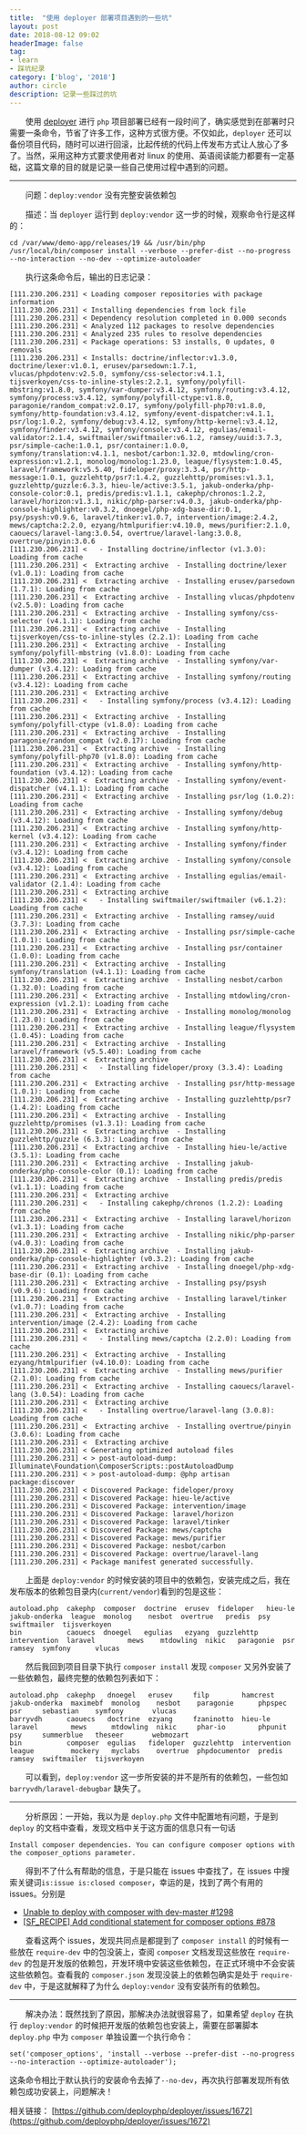 ```yaml
---
title:  "使用 deployer 部署项目遇到的一些坑"
layout: post
date: 2018-08-12 09:02
headerImage: false
tag:
- learn
- 踩坑纪录
category: ['blog', '2018']
author: circle
description: 记录一些踩过的坑
---
```

&emsp;&emsp;使用 [deployer](https://deployer.org/) 进行 `php` 项目部署已经有一段时间了，确实感觉到在部署时只需要一条命令，节省了许多工作，这种方式很方便。不仅如此，`deployer` 还可以备份项目代码，随时可以进行回滚，比起传统的代码上传发布方式让人放心了多了。当然，采用这种方式要求使用者对 linux 的使用、英语阅读能力都要有一定基础，这篇文章的目的就是记录一些自己使用过程中遇到的问题。

---
&emsp;&emsp;问题：`deploy:vendor` 没有完整安装依赖包

&emsp;&emsp;描述：当 `deployer` 运行到 `deploy:vendor` 这一步的时候，观察命令行是这样的：
```
cd /var/www/demo-app/releases/19 && /usr/bin/php /usr/local/bin/composer install --verbose --prefer-dist --no-progress --no-interaction --no-dev --optimize-autoloader
```
&emsp;&emsp;执行这条命令后，输出的日志记录：
```
[111.230.206.231] < Loading composer repositories with package information
[111.230.206.231] < Installing dependencies from lock file
[111.230.206.231] < Dependency resolution completed in 0.000 seconds
[111.230.206.231] < Analyzed 112 packages to resolve dependencies
[111.230.206.231] < Analyzed 235 rules to resolve dependencies
[111.230.206.231] < Package operations: 53 installs, 0 updates, 0 removals
[111.230.206.231] < Installs: doctrine/inflector:v1.3.0, doctrine/lexer:v1.0.1, erusev/parsedown:1.7.1, vlucas/phpdotenv:v2.5.0, symfony/css-selector:v4.1.1, tijsverkoyen/css-to-inline-styles:2.2.1, symfony/polyfill-mbstring:v1.8.0, symfony/var-dumper:v3.4.12, symfony/routing:v3.4.12, symfony/process:v3.4.12, symfony/polyfill-ctype:v1.8.0, paragonie/random_compat:v2.0.17, symfony/polyfill-php70:v1.8.0, symfony/http-foundation:v3.4.12, symfony/event-dispatcher:v4.1.1, psr/log:1.0.2, symfony/debug:v3.4.12, symfony/http-kernel:v3.4.12, symfony/finder:v3.4.12, symfony/console:v3.4.12, egulias/email-validator:2.1.4, swiftmailer/swiftmailer:v6.1.2, ramsey/uuid:3.7.3, psr/simple-cache:1.0.1, psr/container:1.0.0, symfony/translation:v4.1.1, nesbot/carbon:1.32.0, mtdowling/cron-expression:v1.2.1, monolog/monolog:1.23.0, league/flysystem:1.0.45, laravel/framework:v5.5.40, fideloper/proxy:3.3.4, psr/http-message:1.0.1, guzzlehttp/psr7:1.4.2, guzzlehttp/promises:v1.3.1, guzzlehttp/guzzle:6.3.3, hieu-le/active:3.5.1, jakub-onderka/php-console-color:0.1, predis/predis:v1.1.1, cakephp/chronos:1.2.2, laravel/horizon:v1.3.1, nikic/php-parser:v4.0.3, jakub-onderka/php-console-highlighter:v0.3.2, dnoegel/php-xdg-base-dir:0.1, psy/psysh:v0.9.6, laravel/tinker:v1.0.7, intervention/image:2.4.2, mews/captcha:2.2.0, ezyang/htmlpurifier:v4.10.0, mews/purifier:2.1.0, caouecs/laravel-lang:3.0.54, overtrue/laravel-lang:3.0.8, overtrue/pinyin:3.0.6
[111.230.206.231] <   - Installing doctrine/inflector (v1.3.0): Loading from cache
[111.230.206.231] <  Extracting archive  - Installing doctrine/lexer (v1.0.1): Loading from cache
[111.230.206.231] <  Extracting archive  - Installing erusev/parsedown (1.7.1): Loading from cache
[111.230.206.231] <  Extracting archive  - Installing vlucas/phpdotenv (v2.5.0): Loading from cache
[111.230.206.231] <  Extracting archive  - Installing symfony/css-selector (v4.1.1): Loading from cache
[111.230.206.231] <  Extracting archive  - Installing tijsverkoyen/css-to-inline-styles (2.2.1): Loading from cache
[111.230.206.231] <  Extracting archive  - Installing symfony/polyfill-mbstring (v1.8.0): Loading from cache
[111.230.206.231] <  Extracting archive  - Installing symfony/var-dumper (v3.4.12): Loading from cache
[111.230.206.231] <  Extracting archive  - Installing symfony/routing (v3.4.12): Loading from cache
[111.230.206.231] <  Extracting archive
[111.230.206.231] <   - Installing symfony/process (v3.4.12): Loading from cache
[111.230.206.231] <  Extracting archive  - Installing symfony/polyfill-ctype (v1.8.0): Loading from cache
[111.230.206.231] <  Extracting archive  - Installing paragonie/random_compat (v2.0.17): Loading from cache
[111.230.206.231] <  Extracting archive  - Installing symfony/polyfill-php70 (v1.8.0): Loading from cache
[111.230.206.231] <  Extracting archive  - Installing symfony/http-foundation (v3.4.12): Loading from cache
[111.230.206.231] <  Extracting archive  - Installing symfony/event-dispatcher (v4.1.1): Loading from cache
[111.230.206.231] <  Extracting archive  - Installing psr/log (1.0.2): Loading from cache
[111.230.206.231] <  Extracting archive  - Installing symfony/debug (v3.4.12): Loading from cache
[111.230.206.231] <  Extracting archive  - Installing symfony/http-kernel (v3.4.12): Loading from cache
[111.230.206.231] <  Extracting archive  - Installing symfony/finder (v3.4.12): Loading from cache
[111.230.206.231] <  Extracting archive  - Installing symfony/console (v3.4.12): Loading from cache
[111.230.206.231] <  Extracting archive  - Installing egulias/email-validator (2.1.4): Loading from cache
[111.230.206.231] <  Extracting archive
[111.230.206.231] <   - Installing swiftmailer/swiftmailer (v6.1.2): Loading from cache
[111.230.206.231] <  Extracting archive  - Installing ramsey/uuid (3.7.3): Loading from cache
[111.230.206.231] <  Extracting archive  - Installing psr/simple-cache (1.0.1): Loading from cache
[111.230.206.231] <  Extracting archive  - Installing psr/container (1.0.0): Loading from cache
[111.230.206.231] <  Extracting archive  - Installing symfony/translation (v4.1.1): Loading from cache
[111.230.206.231] <  Extracting archive  - Installing nesbot/carbon (1.32.0): Loading from cache
[111.230.206.231] <  Extracting archive  - Installing mtdowling/cron-expression (v1.2.1): Loading from cache
[111.230.206.231] <  Extracting archive  - Installing monolog/monolog (1.23.0): Loading from cache
[111.230.206.231] <  Extracting archive  - Installing league/flysystem (1.0.45): Loading from cache
[111.230.206.231] <  Extracting archive  - Installing laravel/framework (v5.5.40): Loading from cache
[111.230.206.231] <  Extracting archive
[111.230.206.231] <   - Installing fideloper/proxy (3.3.4): Loading from cache
[111.230.206.231] <  Extracting archive  - Installing psr/http-message (1.0.1): Loading from cache
[111.230.206.231] <  Extracting archive  - Installing guzzlehttp/psr7 (1.4.2): Loading from cache
[111.230.206.231] <  Extracting archive  - Installing guzzlehttp/promises (v1.3.1): Loading from cache
[111.230.206.231] <  Extracting archive  - Installing guzzlehttp/guzzle (6.3.3): Loading from cache
[111.230.206.231] <  Extracting archive  - Installing hieu-le/active (3.5.1): Loading from cache
[111.230.206.231] <  Extracting archive  - Installing jakub-onderka/php-console-color (0.1): Loading from cache
[111.230.206.231] <  Extracting archive  - Installing predis/predis (v1.1.1): Loading from cache
[111.230.206.231] <  Extracting archive
[111.230.206.231] <   - Installing cakephp/chronos (1.2.2): Loading from cache
[111.230.206.231] <  Extracting archive  - Installing laravel/horizon (v1.3.1): Loading from cache
[111.230.206.231] <  Extracting archive  - Installing nikic/php-parser (v4.0.3): Loading from cache
[111.230.206.231] <  Extracting archive  - Installing jakub-onderka/php-console-highlighter (v0.3.2): Loading from cache
[111.230.206.231] <  Extracting archive  - Installing dnoegel/php-xdg-base-dir (0.1): Loading from cache
[111.230.206.231] <  Extracting archive  - Installing psy/psysh (v0.9.6): Loading from cache
[111.230.206.231] <  Extracting archive  - Installing laravel/tinker (v1.0.7): Loading from cache
[111.230.206.231] <  Extracting archive  - Installing intervention/image (2.4.2): Loading from cache
[111.230.206.231] <  Extracting archive
[111.230.206.231] <   - Installing mews/captcha (2.2.0): Loading from cache
[111.230.206.231] <  Extracting archive  - Installing ezyang/htmlpurifier (v4.10.0): Loading from cache
[111.230.206.231] <  Extracting archive  - Installing mews/purifier (2.1.0): Loading from cache
[111.230.206.231] <  Extracting archive  - Installing caouecs/laravel-lang (3.0.54): Loading from cache
[111.230.206.231] <  Extracting archive
[111.230.206.231] <   - Installing overtrue/laravel-lang (3.0.8): Loading from cache
[111.230.206.231] <  Extracting archive  - Installing overtrue/pinyin (3.0.6): Loading from cache
[111.230.206.231] <  Extracting archive
[111.230.206.231] < Generating optimized autoload files
[111.230.206.231] < > post-autoload-dump: Illuminate\Foundation\ComposerScripts::postAutoloadDump
[111.230.206.231] < > post-autoload-dump: @php artisan package:discover
[111.230.206.231] < Discovered Package: fideloper/proxy
[111.230.206.231] < Discovered Package: hieu-le/active
[111.230.206.231] < Discovered Package: intervention/image
[111.230.206.231] < Discovered Package: laravel/horizon
[111.230.206.231] < Discovered Package: laravel/tinker
[111.230.206.231] < Discovered Package: mews/captcha
[111.230.206.231] < Discovered Package: mews/purifier
[111.230.206.231] < Discovered Package: nesbot/carbon
[111.230.206.231] < Discovered Package: overtrue/laravel-lang
[111.230.206.231] < Package manifest generated successfully.
```
&emsp;&emsp;上面是 `deploy:vendor` 的时候安装的项目中的依赖包，安装完成之后，我在发布版本的依赖包目录内(`current/vendor`)看到的包是这些：
```
autoload.php  cakephp  composer  doctrine  erusev  fideloper   hieu-le       jakub-onderka  league  monolog    nesbot  overtrue   predis  psy     swiftmailer  tijsverkoyen
bin           caouecs  dnoegel   egulias   ezyang  guzzlehttp  intervention  laravel        mews    mtdowling  nikic   paragonie  psr     ramsey  symfony      vlucas
```
&emsp;&emsp;然后我回到项目目录下执行 `composer install` 发现 `composer`  又另外安装了一些依赖包，最终完整的依赖包列表如下：
```
autoload.php  cakephp   dnoegel   erusev     filp        hamcrest      jakub-onderka  maximebf  monolog    nesbot    paragonie      phpspec  psr     sebastian    symfony       vlucas
barryvdh      caouecs   doctrine  ezyang     fzaninotto  hieu-le       laravel        mews      mtdowling  nikic     phar-io        phpunit  psy     summerblue   theseer       webmozart
bin           composer  egulias   fideloper  guzzlehttp  intervention  league         mockery   myclabs    overtrue  phpdocumentor  predis   ramsey  swiftmailer  tijsverkoyen
```
&emsp;&emsp;可以看到，`deploy:vendor` 这一步所安装的并不是所有的依赖包，一些包如 `barryvdh/laravel-debugbar` 缺失了。

---
&emsp;&emsp;分析原因：一开始，我以为是 `deploy.php` 文件中配置地有问题，于是到 `deploy` 的文档中查看，发现文档中关于这方面的信息只有一句话
```
Install composer dependencies. You can configure composer options with the composer_options parameter.
```
&emsp;&emsp;得到不了什么有帮助的信息，于是只能在 issues 中查找了，在 issues 中搜索关键词`is:issue is:closed composer`，幸运的是，找到了两个有用的 issues。分别是
* [Unable to deploy with composer with dev-master #1298](https://github.com/deployphp/deployer/issues/1298)
* [[SF_RECIPE] Add conditional statement for composer options #878](https://github.com/deployphp/deployer/issues/878)

&emsp;&emsp;查看这两个 issues，发现共同点是都提到了 `composer install` 的时候有一些放在 `require-dev` 中的包没装上，查阅 `composer` 文档发现这些放在 `require-dev` 的包是开发版的依赖包，开发环境中安装这些依赖包，在正式环境中不会安装这些依赖包。查看我的 `composer.json` 发现没装上的依赖包确实是处于 `require-dev` 中，于是这就解释了为什么 `deploy:vendor` 没有安装所有的依赖包。

---
&emsp;&emsp;解决办法：既然找到了原因，那解决办法就很容易了，如果希望 	`deploy` 在执行 `deploy:vendor` 的时候把开发版的依赖包也安装上，需要在部署脚本 `deploy.php` 中为 `composer` 单独设置一个执行命令：
```
set('composer_options', 'install --verbose --prefer-dist --no-progress --no-interaction --optimize-autoloader');
```
这条命令相比于默认执行的安装命令去掉了`--no-dev`，再次执行部署发现所有依赖包成功安装上，问题解决！

相关链接：
[https://github.com/deployphp/deployer/issues/1672](https://github.com/deployphp/deployer/issues/1672)
